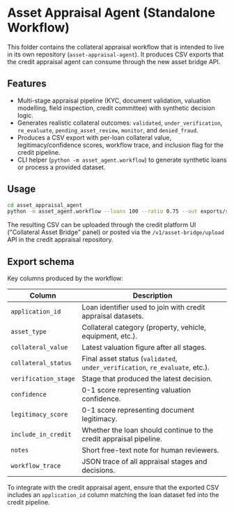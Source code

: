 # Asset Appraisal Agent (Standalone Workflow)

This folder contains the collateral appraisal workflow that is intended to live in its own
repository (`asset-appraisal-agent`).  It produces CSV exports that the credit appraisal agent
can consume through the new asset bridge API.

## Features

- Multi-stage appraisal pipeline (KYC, document validation, valuation modelling, field inspection,
  credit committee) with synthetic decision logic.
- Generates realistic collateral outcomes: `validated`, `under_verification`, `re_evaluate`,
  `pending_asset_review`, `monitor`, and `denied_fraud`.
- Produces a CSV export with per-loan collateral value, legitimacy/confidence scores, workflow
  trace, and inclusion flag for the credit pipeline.
- CLI helper (`python -m asset_agent.workflow`) to generate synthetic loans or process a provided
  dataset.

## Usage

```bash
cd asset_appraisal_agent
python -m asset_agent.workflow --loans 100 --ratio 0.75 --out exports/sample_asset_appraisals.csv
```

The resulting CSV can be uploaded through the credit platform UI ("Collateral Asset Bridge" panel)
or posted via the `/v1/asset-bridge/upload` API in the credit appraisal repository.

## Export schema

Key columns produced by the workflow:

| Column                   | Description |
| ------------------------ | ----------- |
| `application_id`         | Loan identifier used to join with credit appraisal datasets. |
| `asset_type`             | Collateral category (property, vehicle, equipment, etc.). |
| `collateral_value`       | Latest valuation figure after all stages. |
| `collateral_status`      | Final asset status (`validated`, `under_verification`, `re_evaluate`, etc.). |
| `verification_stage`     | Stage that produced the latest decision. |
| `confidence`             | 0-1 score representing valuation confidence. |
| `legitimacy_score`       | 0-1 score representing document legitimacy. |
| `include_in_credit`      | Whether the loan should continue to the credit appraisal pipeline. |
| `notes`                  | Short free-text note for human reviewers. |
| `workflow_trace`         | JSON trace of all appraisal stages and decisions. |

To integrate with the credit appraisal agent, ensure that the exported CSV includes an
`application_id` column matching the loan dataset fed into the credit pipeline.
